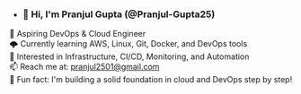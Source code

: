 - ### 👋 Hi, I'm Pranjul Gupta (@Pranjul-Gupta25)
🚀 Aspiring DevOps & Cloud Engineer  
🌩️ Currently learning AWS, Linux, Git, Docker, and DevOps tools  
🔧 Interested in Infrastructure, CI/CD, Monitoring, and Automation  
📫 Reach me at: pranjul2501@gmail.com  
🌱 Fun fact: I'm building a solid foundation in cloud and DevOps step by step!

<!---
Pranjul-Gupta25/Pranjul-Gupta25 is a ✨ special ✨ repository because its `README.md` (this file) appears on your GitHub profile.
You can click the Preview link to take a look at your changes.
--->
